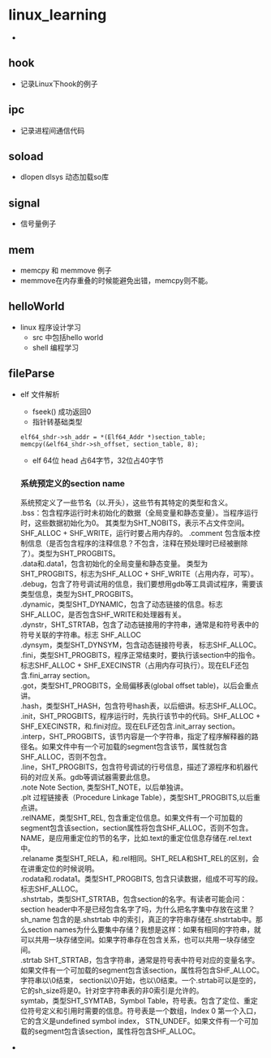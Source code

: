 # linux_learning
-
## hook
-    记录Linux下hook的例子
## ipc
-    记录进程间通信代码
## soload
-    dlopen dlsys 动态加载so库
## signal
-    信号量例子
## mem
-    memcpy 和 memmove 例子
-    memmove在内存重叠的时候能避免出错，memcpy则不能。
## helloWorld
- linux 程序设计学习
    - src 中包括hello world 
    - shell 编程学习
## fileParse
- elf 文件解析
    - fseek() 成功返回0
    - 指针转基础类型
    ```
    elf64_shdr->sh_addr = *(Elf64_Addr *)section_table;       
    memcpy(&elf64_shdr->sh_offset, section_table, 8);
    ```
    - elf 64位 head 占64字节，32位占40字节 
    
    ### 系统预定义的section name  
    系统预定义了一些节名（以.开头），这些节有其特定的类型和含义。  
    .bss：包含程序运行时未初始化的数据（全局变量和静态变量）。当程序运行时，这些数据初始化为0。 其类型为SHT_NOBITS，表示不占文件空间。SHF_ALLOC + SHF_WRITE，运行时要占用内存的。
    .comment 包含版本控制信息（是否包含程序的注释信息？不包含，注释在预处理时已经被删除了）。类型为SHT_PROGBITS。  
    .data和.data1，包含初始化的全局变量和静态变量。 类型为SHT_PROGBITS，标志为SHF_ALLOC + SHF_WRITE（占用内存，可写）。  
    .debug，包含了符号调试用的信息，我们要想用gdb等工具调试程序，需要该类型信息，类型为SHT_PROGBITS。  
    .dynamic，类型SHT_DYNAMIC，包含了动态链接的信息。标志SHF_ALLOC，是否包含SHF_WRITE和处理器有关。  
    .dynstr，SHT_STRTAB，包含了动态链接用的字符串，通常是和符号表中的符号关联的字符串。标志 SHF_ALLOC  
    .dynsym，类型SHT_DYNSYM，包含动态链接符号表， 标志SHF_ALLOC。  
    .fini，类型SHT_PROGBITS，程序正常结束时，要执行该section中的指令。标志SHF_ALLOC + SHF_EXECINSTR（占用内存可执行）。现在ELF还包含.fini_array section。  
    .got，类型SHT_PROGBITS，全局偏移表(global offset table)，以后会重点讲。  
    .hash，类型SHT_HASH，包含符号hash表，以后细讲。标志SHF_ALLOC。  
    .init，SHT_PROGBITS，程序运行时，先执行该节中的代码。SHF_ALLOC + SHF_EXECINSTR，和.fini对应。现在ELF还包含.init_array section。  
    .interp，SHT_PROGBITS，该节内容是一个字符串，指定了程序解释器的路径名。如果文件中有一个可加载的segment包含该节，属性就包含SHF_ALLOC，否则不包含。  
    .line，SHT_PROGBITS，包含符号调试的行号信息，描述了源程序和机器代码的对应关系。gdb等调试器需要此信息。  
    .note Note Section, 类型SHT_NOTE，以后单独讲。  
    .plt 过程链接表（Procedure Linkage Table），类型SHT_PROGBITS,以后重点讲。  
    .relNAME，类型SHT_REL, 包含重定位信息。如果文件有一个可加载的segment包含该section，section属性将包含SHF_ALLOC，否则不包含。NAME，是应用重定位的节的名字，比如.text的重定位信息存储在.rel.text中。  
    .relaname 类型SHT_RELA，和.rel相同。SHT_RELA和SHT_REL的区别，会在讲重定位的时候说明。  
    .rodata和.rodata1。类型SHT_PROGBITS, 包含只读数据，组成不可写的段。标志SHF_ALLOC。  
    .shstrtab，类型SHT_STRTAB，包含section的名字。有读者可能会问：section header中不是已经包含名字了吗，为什么把名字集中存放在这里？ sh_name 包含的是.shstrtab 中的索引，真正的字符串存储在.shstrtab中。那么section names为什么要集中存储？我想是这样：如果有相同的字符串，就可以共用一块存储空间。如果字符串存在包含关系，也可以共用一块存储空间。  
    .strtab SHT_STRTAB，包含字符串，通常是符号表中符号对应的变量名字。如果文件有一个可加载的segment包含该section，属性将包含SHF_ALLOC。字符串以\0结束， section以\0开始，也以\0结束。一个.strtab可以是空的，它的sh_size将是0。针对空字符串表的非0索引是允许的。  
    symtab，类型SHT_SYMTAB，Symbol Table，符号表。包含了定位、重定位符号定义和引用时需要的信息。符号表是一个数组，Index 0 第一个入口，它的含义是undefined symbol index， STN_UNDEF。如果文件有一个可加载的segment包含该section，属性将包含SHF_ALLOC。
    

-